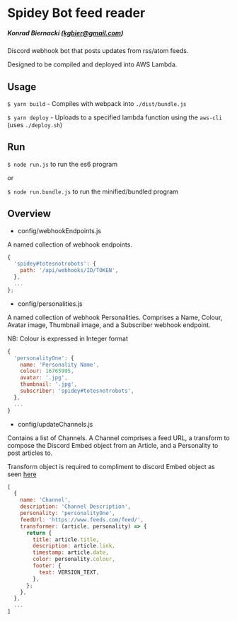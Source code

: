 # Spidey Bot feed reader

##### Konrad Biernacki (kgbier@gmail.com)

Discord webhook bot that posts updates from rss/atom feeds.

Designed to be compiled and deployed into AWS Lambda.

## Usage

`$ yarn build` - Compiles with webpack into `./dist/bundle.js`

`$ yarn deploy` - Uploads to a specified lambda function using the `aws-cli` (uses `./deploy.sh`)

## Run

`$ node run.js` to run the es6 program

or

`$ node run.bundle.js` to run the minified/bundled program

## Overview

- config/webhookEndpoints.js

A named collection of webhook endpoints.

```javascript
{
  'spidey#totesnotrobots': {
    path: '/api/webhooks/ID/TOKEN',
  },
  ...
};
```

- config/personalities.js

A named collection of webhook Personalities. Comprises a Name, Colour, Avatar image, Thumbnail image, and a Subscriber webhook endpoint.

NB: Colour is expressed in Integer format

```javascript
{
  'personalityOne': {
    name: 'Personality Name',
    colour: 16765995,
    avatar: '.jpg',
    thumbnail: '.jpg',
    subscriber: 'spidey#totesnotrobots',
  },
  ...
}
```

- config/updateChannels.js

Contains a list of Channels.
A Channel comprises a feed URL, a transform to compose the Discord Embed object from an Article, and a Personality to post articles to.

Transform object is required to compliment to discord Embed object as seen [here](https://discordapp.com/developers/docs/resources/channel#embed-object)

```javascript
[
  {
    name: 'Channel',
    description: 'Channel Description',
    personality: 'personalityOne',
    feedUrl: 'https://www.feeds.com/feed/',
    transformer: (article, personality) => {
      return {
        title: article.title,
        description: article.link,
        timestamp: article.date,
        color: personality.colour,
        footer: {
          text: VERSION_TEXT,
        },
      };
    },
  },
  ...
]
```
